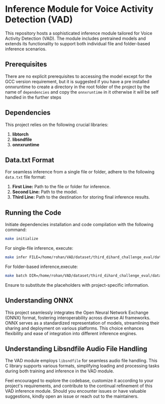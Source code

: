 # Inference Module for Voice Activity Detection (VAD)

This repository hosts a sophisticated inference module tailored for Voice Activity Detection (VAD). The module includes pretrained models and extends its functionality to support both individual file and folder-based inference scenarios.

## Prerequisites

There are no explicit prerequisites to accessing the model except for the GCC version requirement, but it is suggested if you have a pre installed onnxruntime to create a directory in the root folder of the project by the name of `dependencies` and copy the `onnxruntime` in it otherwise it will be self handled in the further steps

## Dependencies

This project relies on the following crucial libraries:

1. **libtorch**
2. **libsndfile**
3. **onnxruntime**

## Data.txt Format

For seamless inference from a single file or folder, adhere to the following `data.txt` file format:

1. **First Line:** Path to the file or folder for inference.
2. **Second Line:** Path to the model.
3. **Third Line:** Path to the destination for storing final inference results.

## Running the Code

Initiate dependencies installation and code compilation with the following command:

```bash
make initialize  
```
For single-file inference, execute:
```bash
make infer FILE=/home/rohan/VAD/dataset/third_dihard_challenge_eval/data/flac/DH_EVAL_0001.flac MODEL=pyannote
```
For folder-based inference,execute:
```bash
make batch DIR=/home/rohan/VAD/dataset/third_dihard_challenge_eval/data/flac/ MODEL=pyannote
```
Ensure to substitute the placeholders with project-specific information.

## Understanding ONNX
This project seamlessly integrates the Open Neural Network Exchange (ONNX) format, fostering interoperability across diverse AI frameworks. ONNX serves as a standardized representation of models, streamlining their sharing and deployment on various platforms. This choice enhances flexibility and ease of integration into different inference engines.
## Understanding Libsndfile Audio File Handling
The VAD module employs `libsndfile` for seamless audio file handling. This C library supports various formats, simplifying loading and processing tasks during both training and inference in the VAD module.

Feel encouraged to explore the codebase, customize it according to your project's requirements, and contribute to the continual refinement of this VAD inference module. Should you encounter issues or have valuable suggestions, kindly open an issue or reach out to the maintainers.